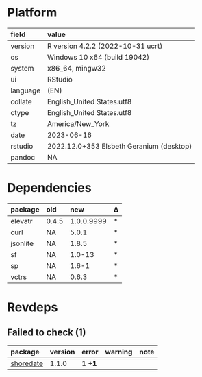 # Platform

|field    |value                                    |
|:--------|:----------------------------------------|
|version  |R version 4.2.2 (2022-10-31 ucrt)        |
|os       |Windows 10 x64 (build 19042)             |
|system   |x86_64, mingw32                          |
|ui       |RStudio                                  |
|language |(EN)                                     |
|collate  |English_United States.utf8               |
|ctype    |English_United States.utf8               |
|tz       |America/New_York                         |
|date     |2023-06-16                               |
|rstudio  |2022.12.0+353 Elsbeth Geranium (desktop) |
|pandoc   |NA                                       |

# Dependencies

|package  |old   |new        |Δ  |
|:--------|:-----|:----------|:--|
|elevatr  |0.4.5 |1.0.0.9999 |*  |
|curl     |NA    |5.0.1      |*  |
|jsonlite |NA    |1.8.5      |*  |
|sf       |NA    |1.0-13     |*  |
|sp       |NA    |1.6-1      |*  |
|vctrs    |NA    |0.6.3      |*  |

# Revdeps

## Failed to check (1)

|package   |version |error    |warning |note |
|:---------|:-------|:--------|:-------|:----|
|[shoredate](failures.md#shoredate)|1.1.0   |1 __+1__ |        |     |

